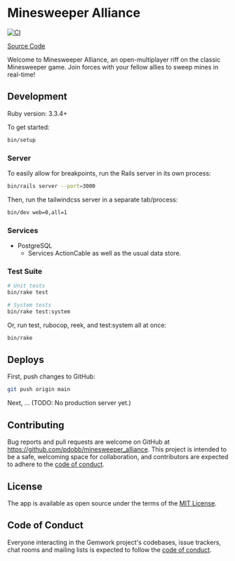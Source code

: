# Minesweeper Alliance

[![CI](https://github.com/pdobb/minesweeper_alliance/actions/workflows/ci.yml/badge.svg)](https://github.com/pdobb/minesweeper_alliance/actions/workflows/ci.yml)

[Source Code](https://github.com/pdobb/minesweeper_alliance)

Welcome to Minesweeper Alliance, an open-multiplayer riff on the classic Minesweeper game. Join forces with your fellow allies to sweep mines in real-time!

## Development

Ruby version: 3.3.4+

To get started:

```bash
bin/setup
```

### Server

To easily allow for breakpoints, run the Rails server in its own process:

```bash
bin/rails server --port=3000
```

Then, run the tailwindcss server in a separate tab/process:

```bash
bin/dev web=0,all=1
```

### Services

- PostgreSQL
  - Services ActionCable as well as the usual data store.

### Test Suite

```bash
# Unit tests
bin/rake test

# System tests
bin/rake test:system
```

Or, run test, rubocop, reek, and test:system all at once:

```bash
bin/rake
```

## Deploys

First, push changes to GitHub:

```bash
git push origin main
```

Next, ... (TODO: No production server yet.)

## Contributing

Bug reports and pull requests are welcome on GitHub at https://github.com/pdobb/minesweeper_alliance. This project is intended to be a safe, welcoming space for collaboration, and contributors are expected to adhere to the [code of conduct](https://github.com/pdobb/minesweeper_alliance/blob/master/CODE_OF_CONDUCT.md).

## License

The app is available as open source under the terms of the [MIT License](https://opensource.org/licenses/MIT).

## Code of Conduct

Everyone interacting in the Gemwork project's codebases, issue trackers, chat rooms and mailing lists is expected to follow the [code of conduct](https://github.com/pdobb/minesweeper_alliance/blob/master/CODE_OF_CONDUCT.md).
